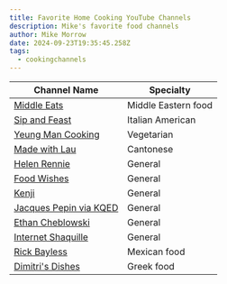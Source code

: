 ```yaml
---
title: Favorite Home Cooking YouTube Channels
description: Mike's favorite food channels
author: Mike Morrow
date: 2024-09-23T19:35:45.258Z
tags:
  - cookingchannels
---
```


| Channel Name                                                  | Specialty          |
| ------------------------------------------------------------- | ------------------ |
| [Middle Eats](https://www.youtube.com/@MiddleEats)             | Middle Eastern food|
| [Sip and Feast](https://www.youtube.com/@SipandFeast)          | Italian American   |
| [Yeung Man Cooking](https://www.youtube.com/@YEUNGMANCOOKING)  | Vegetarian         |
| [Made with Lau](https://www.youtube.com/@MadeWithLau)          | Cantonese          |
| [Helen Rennie](https://www.youtube.com/@helenrennie)           | General            |
| [Food Wishes](https://www.youtube.com/@foodwishes)             | General            |
| [Kenji](https://www.youtube.com/@JKenjiLopezAlt)               | General            |
| [Jacques Pepin via KQED](https://www.youtube.com/@kqed/videos) | General            |
| [Ethan Cheblowski](https://www.youtube.com/@EthanChlebowski)   | General            |
| [Internet Shaquille](https://www.youtube.com/@internetshaquille)| General            |
| [Rick Bayless](https://www.youtube.com/@rickbayless)           | Mexican food       |
| [Dimitri's Dishes](https://www.youtube.com/@DimitrasDishes/videos)| Greek food       |
